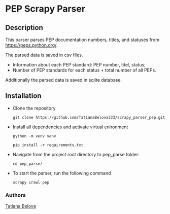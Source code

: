 # PEP Scrapy Parser

## Description

This parser parses PEP documentation numbers, titles, and statuses from https://peps.python.org/.

The parsed data is saved in csv files.
- Information about each PEP standard: PEP number, titel, status;
- Number of PEP standards for each status + total number of all PEPs.

Additionally the parsed data is saved in sqlite database.


## Installation
- Clone the repository
  ```
  git clone https://github.com/TatianaBelova333/scrapy_parser_pep.git
  ```
- Install all dependencies and activate virtual enironment
  ```
  python -m venv venv
  ```
  ```
  pip install -r requirements.txt
  ```
- Navigate from the project root directory to pep_parse folder:
  ```
  cd pep_parse/
  ```
- To start the parser, run the following command
  ```
  scrapy crawl pep
  ```

### Authors
[Tatiana Belova](https://github.com/TatianaBelova333)